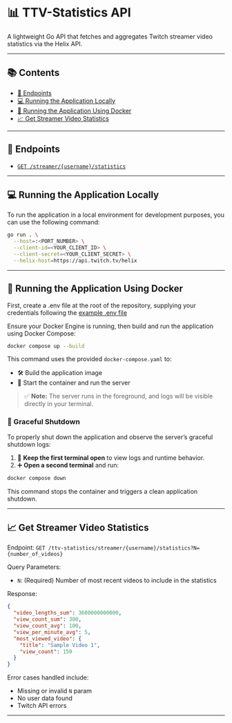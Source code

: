 # 📊 TTV-Statistics API

A lightweight Go API that fetches and aggregates Twitch streamer video statistics via the Helix API.

---

## 📚 Contents

* [📌 Endpoints](#-endpoints)
* [💻 Running the Application Locally](#-running-the-application-locally)
* [🐳 Running the Application Using Docker](#-running-the-application-using-docker)
* [📈 Get Streamer Video Statistics](#-get-streamer-video-statistics)

---

## 📌 Endpoints

* [`GET /streamer/{username}/statistics`](#get-streamer-video-statistics)

---

## 💻 Running the Application Locally

To run the application in a local environment for development purposes, you can use the following command:

```bash
go run . \
  --host=:<PORT_NUMBER> \
  --client-id=<YOUR_CLIENT_ID> \
  --client-secret=<YOUR_CLIENT_SECRET> \
  --helix-host=https://api.twitch.tv/helix
```

---

## 🐳 Running the Application Using Docker

First, create a .env file at the root of the repository, supplying your credentials following the [example .env file](.env.example)

Ensure your Docker Engine is running, then build and run the application using Docker Compose:

```bash
docker compose up --build
```

This command uses the provided `docker-compose.yaml` to:

* 🛠️ Build the application image
* 🚀 Start the container and run the server

> ✅ **Note:** The server runs in the foreground, and logs will be visible directly in your terminal.

### 🔻 Graceful Shutdown

To properly shut down the application and observe the server’s graceful shutdown logs:

1. 💾 **Keep the first terminal open** to view logs and runtime behavior.
2. ➕ **Open a second terminal** and run:

```bash
docker compose down
```

This command stops the container and triggers a clean application shutdown.

---

## 📈 Get Streamer Video Statistics

Endpoint:
`GET /ttv-statistics/streamer/{username}/statistics?N={number_of_videos}`

Query Parameters:

* `N`: (Required) Number of most recent videos to include in the statistics

Response:

```json
{
  "video_lengths_sum": 3600000000000,
  "view_count_sum": 300,
  "view_count_avg": 100,
  "view_per_minute_avg": 5,
  "most_viewed_video": {
    "title": "Sample Video 1",
    "view_count": 150
  }
}
```

Error cases handled include:

* Missing or invalid `N` param
* No user data found
* Twitch API errors

---
